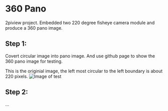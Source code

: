 # 360 Pano
2piview project. Embedded two 220 degree fisheye camera module and produce a 360 pano image. 

## Step 1:
Covert circular image into pano image. And use github page to show the 360 pano image for testing. 

This is the originial image, the left most circular to the left boundary is about 220 pixels.
![Image of test](https://octodex.github.com/rpicamera/360pano/test.jpg)
## Step 2:
...
